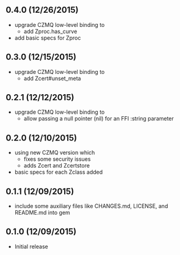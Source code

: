 0.4.0 (12/26/2015)
-----
* upgrade CZMQ low-level binding to
  - add Zproc.has_curve
* add basic specs for Zproc

0.3.0 (12/15/2015)
-----
* upgrade CZMQ low-level binding to
  - add Zcert#unset_meta

0.2.1 (12/12/2015)
-----
* upgrade CZMQ low-level binding to
  - allow passing a null pointer (nil) for an FFI :string parameter

0.2.0 (12/10/2015)
-----
* using new CZMQ version which
  - fixes some security issues
  - adds Zcert and Zcertstore
* basic specs for each Zclass added

0.1.1 (12/09/2015)
-----
* include some auxiliary files like CHANGES.md, LICENSE, and README.md into gem

0.1.0 (12/09/2015)
-----
* Initial release
